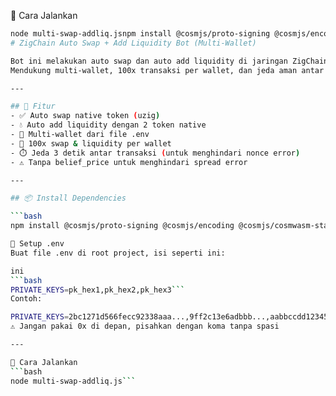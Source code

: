 
🚀 Cara Jalankan
```bash
node multi-swap-addliq.jsnpm install @cosmjs/proto-signing @cosmjs/encoding @cosmjs/cosmwasm-stargate @cosmjs/stargate dotenv
# ZigChain Auto Swap + Add Liquidity Bot (Multi-Wallet)

Bot ini melakukan auto swap dan auto add liquidity di jaringan ZigChain Testnet.  
Mendukung multi-wallet, 100x transaksi per wallet, dan jeda aman antar transaksi.

---

## 🔧 Fitur
- ✅ Auto swap native token (uzig)
- 💧 Auto add liquidity dengan 2 token native
- 👥 Multi-wallet dari file .env
- 🔁 100x swap & liquidity per wallet
- ⏱️ Jeda 3 detik antar transaksi (untuk menghindari nonce error)
- ⚠️ Tanpa belief_price untuk menghindari spread error

---

## 📦 Install Dependencies

```bash
npm install @cosmjs/proto-signing @cosmjs/encoding @cosmjs/cosmwasm-stargate @cosmjs/stargate dotenv```

📝 Setup .env
Buat file .env di root project, isi seperti ini:

ini
```bash
PRIVATE_KEYS=pk_hex1,pk_hex2,pk_hex3```
Contoh:

PRIVATE_KEYS=2bc1271d566fecc92338aaa...,9ff2c13e6adbbb...,aabbccdd123456...
⚠️ Jangan pakai 0x di depan, pisahkan dengan koma tanpa spasi

---

🚀 Cara Jalankan
```bash
node multi-swap-addliq.js```
